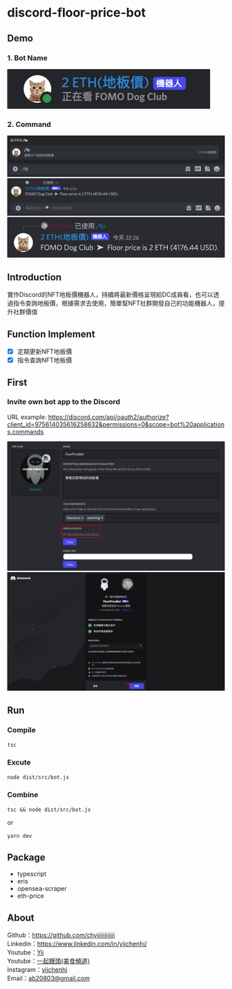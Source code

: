 # discord-floor-price-bot

## Demo

### 1. Bot Name

<img src="demo/bot_name.png" />

### 2. Command

<img src="demo/command.png" />
<img src="demo/command_2.png" />
<img src="demo/command_3.png" />

## Introduction
實作Discord的NFT地板價機器人，持續將最新價格呈現給DC成員看，也可以透過指令查詢地板價，根據需求去使用，簡單幫NFT社群開發自己的功能機器人，提升社群價值

## Function Implement
- [x] 定期更新NFT地板價
- [x] 指令查詢NFT地板價

## First

### Invite own bot app to the Discord
URL example:
https://discord.com/api/oauth2/authorize?client_id=975614035616258632&permissions=0&scope=bot%20applications.commands

<img src="demo/application_id.png" />
<img src="demo/add_bot.png" />

## Run

### Compile

```
tsc
```

### Excute

```
node dist/src/bot.js
```

### Combine

```
tsc && node dist/src/bot.js
```
or
```
yarn dev
```

## Package
- typescript
- eris
- opensea-scraper
- eth-price

## About

Github：https://github.com/chyiiiiiiiiiiii<br>
Linkedin：https://www.linkedin.com/in/yiichenhi/<br>
Youtube：[Yii](https://www.youtube.com/user/a22601807/videos)<br>
Youtube：[一起饅頭(美食頻道)](https://www.youtube.com/channel/UC8-CcCmlIhIGcs9pdxx_BSw/videos])<br>
Instagram：[yiichenhi](https://www.instagram.com/yiichenhi/)<br>
Email：ab20803@gmail.com<br>
